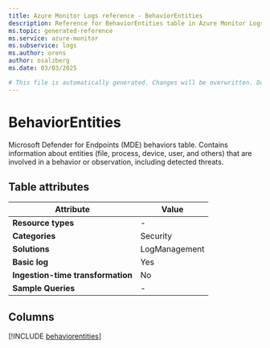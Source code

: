```yaml
---
title: Azure Monitor Logs reference - BehaviorEntities
description: Reference for BehaviorEntities table in Azure Monitor Logs.
ms.topic: generated-reference
ms.service: azure-monitor
ms.subservice: logs
ms.author: orens
author: osalzberg
ms.date: 03/03/2025

# This file is automatically generated. Changes will be overwritten. Do not change this file directly.
---
```


# BehaviorEntities

Microsoft Defender for Endpoints (MDE) behaviors table. Contains information about entities (file, process, device, user, and others) that are involved in a behavior or observation, including detected threats.


## Table attributes

|Attribute|Value|
|---|---|
|**Resource types**|-|
|**Categories**|Security|
|**Solutions**| LogManagement|
|**Basic log**|Yes|
|**Ingestion-time transformation**|No|
|**Sample Queries**|-|



## Columns
  
[!INCLUDE [behaviorentities](~/reusable-content/ce-skilling/azure/includes/azure-monitor/reference/tables/behaviorentities-include.md)]
